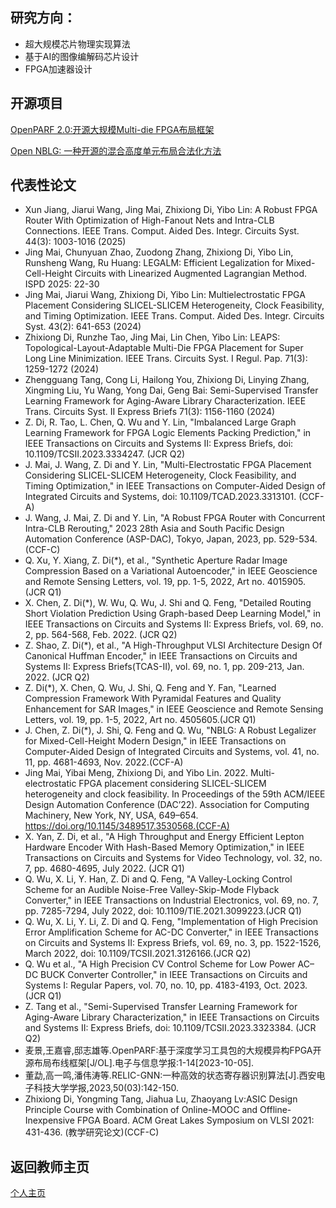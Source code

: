 研究方向：
---
- 超大规模芯片物理实现算法
- 基于AI的图像编解码芯片设计
- FPGA加速器设计


开源项目
---
[OpenPARF 2.0:开源大规模Multi-die FPGA布局框架](https://www.bilibili.com/opus/893608589253410824?spm_id_from=333.1387.0.0)    

[Open NBLG: 一种开源的混合高度单元布局合法化方法](https://www.bilibili.com/opus/983934985820962818?spm_id_from=333.1387.0.0)



代表性论文
---
- Xun Jiang, Jiarui Wang, Jing Mai, Zhixiong Di, Yibo Lin: A Robust FPGA Router With Optimization of High-Fanout Nets and Intra-CLB Connections. IEEE Trans. Comput. Aided Des. Integr. Circuits Syst. 44(3): 1003-1016 (2025)
- Jing Mai, Chunyuan Zhao, Zuodong Zhang, Zhixiong Di, Yibo Lin, Runsheng Wang, Ru Huang: LEGALM: Efficient Legalization for Mixed-Cell-Height Circuits with Linearized Augmented Lagrangian Method. ISPD 2025: 22-30
- Jing Mai, Jiarui Wang, Zhixiong Di, Yibo Lin: Multielectrostatic FPGA Placement Considering SLICEL-SLICEM Heterogeneity, Clock Feasibility, and Timing Optimization. IEEE Trans. Comput. Aided Des. Integr. Circuits Syst. 43(2): 641-653 (2024)
- Zhixiong Di, Runzhe Tao, Jing Mai, Lin Chen, Yibo Lin: LEAPS: Topological-Layout-Adaptable Multi-Die FPGA Placement for Super Long Line Minimization. IEEE Trans. Circuits Syst. I Regul. Pap. 71(3): 1259-1272 (2024)
- Zhengguang Tang, Cong Li, Hailong You, Zhixiong Di, Linying Zhang, Xingming Liu, Yu Wang, Yong Dai, Geng Bai: Semi-Supervised Transfer Learning Framework for Aging-Aware Library Characterization. IEEE Trans. Circuits Syst. II Express Briefs 71(3): 1156-1160 (2024)
- Z. Di, R. Tao, L. Chen, Q. Wu and Y. Lin, "Imbalanced Large Graph Learning Framework for FPGA Logic Elements Packing Prediction," in IEEE Transactions on Circuits and Systems II: Express Briefs, doi: 10.1109/TCSII.2023.3334247. (JCR Q2)  
- J. Mai, J. Wang, Z. Di and Y. Lin, "Multi-Electrostatic FPGA Placement Considering SLICEL-SLICEM Heterogeneity, Clock Feasibility, and Timing Optimization," in IEEE Transactions on Computer-Aided Design of Integrated Circuits and Systems, doi: 10.1109/TCAD.2023.3313101. (CCF-A)  
- J. Wang, J. Mai, Z. Di and Y. Lin, "A Robust FPGA Router with Concurrent Intra-CLB Rerouting," 2023 28th Asia and South Pacific Design Automation Conference (ASP-DAC), Tokyo, Japan, 2023, pp. 529-534. (CCF-C)  
- Q. Xu, Y. Xiang, Z. Di(*), et al., "Synthetic Aperture Radar Image Compression Based on a Variational Autoencoder," in IEEE Geoscience and Remote Sensing Letters, vol. 19, pp. 1-5, 2022, Art no. 4015905. (JCR Q1)  
- X. Chen, Z. Di(*), W. Wu, Q. Wu, J. Shi and Q. Feng, "Detailed Routing Short Violation Prediction Using Graph-based Deep Learning Model," in IEEE Transactions on Circuits and Systems II: Express Briefs, vol. 69, no. 2, pp. 564-568, Feb. 2022. (JCR Q2)
- Z. Shao, Z. Di(*), et al., "A High-Throughput VLSI Architecture Design Of Canonical Huffman Encoder," in IEEE Transactions on Circuits and Systems II: Express Briefs(TCAS-II), vol. 69, no. 1, pp. 209-213, Jan. 2022. (JCR Q2)
- Z. Di(*), X. Chen, Q. Wu, J. Shi, Q. Feng and Y. Fan, "Learned Compression Framework With Pyramidal Features and Quality Enhancement for SAR Images," in IEEE Geoscience and Remote Sensing Letters, vol. 19, pp. 1-5, 2022, Art no. 4505605.(JCR Q1)
- J. Chen, Z. Di(*), J. Shi, Q. Feng and Q. Wu, "NBLG: A Robust Legalizer for Mixed-Cell-Height Modern Design," in IEEE Transactions on Computer-Aided Design of Integrated Circuits and Systems, vol. 41, no. 11, pp. 4681-4693, Nov. 2022.(CCF-A)
- Jing Mai, Yibai Meng, Zhixiong Di, and Yibo Lin. 2022. Multi-electrostatic FPGA placement considering SLICEL-SLICEM heterogeneity and clock feasibility. In Proceedings of the 59th ACM/IEEE Design Automation Conference (DAC’22). Association for Computing Machinery, New York, NY, USA, 649–654. https://doi.org/10.1145/3489517.3530568.(CCF-A)
- X. Yan, Z. Di, et al., "A High Throughput and Energy Efficient Lepton Hardware Encoder With Hash-Based Memory Optimization," in IEEE Transactions on Circuits and Systems for Video Technology, vol. 32, no. 7, pp. 4680-4695, July 2022. (JCR Q1)
- Q. Wu, X. Li, Y. Han, Z. Di and Q. Feng, "A Valley-Locking Control Scheme for an Audible Noise-Free Valley-Skip-Mode Flyback Converter," in IEEE Transactions on Industrial Electronics, vol. 69, no. 7, pp. 7285-7294, July 2022, doi: 10.1109/TIE.2021.3099223.(JCR Q1)  
- Q. Wu, X. Li, Y. Li, Z. Di and Q. Feng, "Implementation of High Precision Error Amplification Scheme for AC-DC Converter," in IEEE Transactions on Circuits and Systems II: Express Briefs, vol. 69, no. 3, pp. 1522-1526, March 2022, doi: 10.1109/TCSII.2021.3126166.(JCR Q2)
- Q. Wu et al., "A High Precision CV Control Scheme for Low Power AC–DC BUCK Converter Controller," in IEEE Transactions on Circuits and Systems I: Regular Papers, vol. 70, no. 10, pp. 4183-4193, Oct. 2023. (JCR Q1)  
- Z. Tang et al., "Semi-Supervised Transfer Learning Framework for Aging-Aware Library Characterization," in IEEE Transactions on Circuits and Systems II: Express Briefs, doi: 10.1109/TCSII.2023.3323384. (JCR Q2)  
- 麦景,王嘉睿,邸志雄等.OpenPARF:基于深度学习工具包的大规模异构FPGA开源布局布线框架[J/OL].电子与信息学报:1-14[2023-10-05].
- 董勐,高一鸣,潘伟涛等.RELIC-GNN:一种高效的状态寄存器识别算法[J].西安电子科技大学学报,2023,50(03):142-150.  
- Zhixiong Di, Yongming Tang, Jiahua Lu, Zhaoyang Lv:ASIC Design Principle Course with Combination of Online-MOOC and Offline-Inexpensive FPGA Board. ACM Great Lakes Symposium on VLSI 2021: 431-436. (教学研究论文)(CCF-C)



**返回教师主页**
---
[个人主页](http://www.dizhixiong.cn/)
